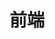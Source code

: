 # 前端

<detail tab="frontEnd" :menu="['CSS','JavaScript','TypeScript', 'React', 'Vue', 'Node', '小程序', '杂类','设计模式', '源码阅读']"/>